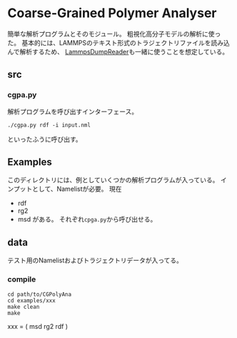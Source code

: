 # Coarse-Grained Polymer Analyser
簡単な解析プログラムとそのモジュール。
粗視化高分子モデルの解析に使った。
基本的には、LAMMPSのテキスト形式のトラジェクトリファイルを読み込んで解析するため、
[LammpsDumpReader](git@github.com:gotoshota/LammpsDumpReader.git)も一緒に使うことを想定している。

## src
### cgpa.py
解析プログラムを呼び出すインターフェース。
```
./cgpa.py rdf -i input.nml
```
といったふうに呼び出す。

## Examples
このディレクトリには、例としていくつかの解析プログラムが入っている。
インプットとして、Namelistが必要。
現在
- rdf
- rg2 
- msd 
がある。
それぞれ`cpga.py`から呼び出せる。

## data
テスト用のNamelistおよびトラジェクトリデータが入ってる。

### compile 
```
cd path/to/CGPolyAna
cd examples/xxx
make clean
make
```
xxx = ( msd rg2 rdf )
